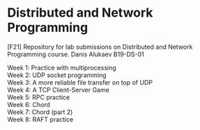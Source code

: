 # Distributed and Network Programming
[F21] Repository for lab submissions on Distributed and Network Programming course. Danis Alukaev B19-DS-01

Week 1: Practice with multiprocessing \
Week 2: UDP socket programming \
Week 3: A more reliable file transfer on top of UDP \
Week 4: A TCP Client-Server Game \
Week 5: RPC practice \
Week 6: Chord \
Week 7: Chord (part 2) \
Week 8: RAFT practice

